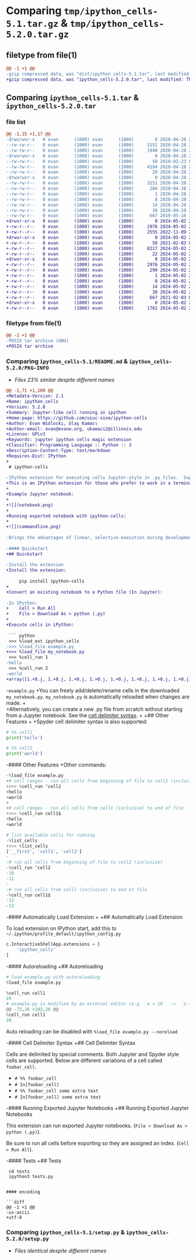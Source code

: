 # Comparing `tmp/ipython_cells-5.1.tar.gz` & `tmp/ipython_cells-5.2.0.tar.gz`

## filetype from file(1)

```diff
@@ -1 +1 @@
-gzip compressed data, was "dist/ipython_cells-5.1.tar", last modified: Tue Apr 28 23:31:35 2020, max compression
+gzip compressed data, was "ipython_cells-5.2.0.tar", last modified: Thu May  2 20:49:33 2024, max compression
```

## Comparing `ipython_cells-5.1.tar` & `ipython_cells-5.2.0.tar`

### file list

```diff
@@ -1,15 +1,17 @@
-drwxrwxr-x   0 evan      (1000) evan      (1000)        0 2020-04-28 23:31:35.000000 ipython_cells-5.1/
--rw-rw-r--   0 evan      (1000) evan      (1000)     3151 2020-04-28 23:31:35.000000 ipython_cells-5.1/PKG-INFO
--rw-rw-r--   0 evan      (1000) evan      (1000)     1940 2020-04-28 23:29:43.000000 ipython_cells-5.1/README.md
-drwxrwxr-x   0 evan      (1000) evan      (1000)        0 2020-04-28 23:31:35.000000 ipython_cells-5.1/ipython_cells/
--rw-rw-r--   0 evan      (1000) evan      (1000)       50 2019-02-23 07:48:22.000000 ipython_cells-5.1/ipython_cells/__init__.py
--rw-rw-r--   0 evan      (1000) evan      (1000)     4194 2020-04-28 23:29:20.000000 ipython_cells-5.1/ipython_cells/ipython_cells.py
--rw-rw-r--   0 evan      (1000) evan      (1000)       20 2020-04-28 23:30:55.000000 ipython_cells-5.1/ipython_cells/version.py
-drwxrwxr-x   0 evan      (1000) evan      (1000)        0 2020-04-28 23:31:35.000000 ipython_cells-5.1/ipython_cells.egg-info/
--rw-rw-r--   0 evan      (1000) evan      (1000)     3151 2020-04-28 23:31:34.000000 ipython_cells-5.1/ipython_cells.egg-info/PKG-INFO
--rw-rw-r--   0 evan      (1000) evan      (1000)      284 2020-04-28 23:31:34.000000 ipython_cells-5.1/ipython_cells.egg-info/SOURCES.txt
--rw-rw-r--   0 evan      (1000) evan      (1000)        1 2020-04-28 23:31:34.000000 ipython_cells-5.1/ipython_cells.egg-info/dependency_links.txt
--rw-rw-r--   0 evan      (1000) evan      (1000)        8 2020-04-28 23:31:34.000000 ipython_cells-5.1/ipython_cells.egg-info/requires.txt
--rw-rw-r--   0 evan      (1000) evan      (1000)       14 2020-04-28 23:31:34.000000 ipython_cells-5.1/ipython_cells.egg-info/top_level.txt
--rw-rw-r--   0 evan      (1000) evan      (1000)       38 2020-04-28 23:31:35.000000 ipython_cells-5.1/setup.cfg
--rw-rw-r--   0 evan      (1000) evan      (1000)      667 2019-05-16 19:20:15.000000 ipython_cells-5.1/setup.py
+drwxr-xr-x   0 evan      (1000) evan      (1000)        0 2024-05-02 20:49:33.173953 ipython_cells-5.2.0/
+-rw-r--r--   0 evan      (1000) evan      (1000)     2976 2024-05-02 20:49:33.173953 ipython_cells-5.2.0/PKG-INFO
+-rw-r--r--   0 evan      (1000) evan      (1000)     2555 2022-11-09 23:32:11.000000 ipython_cells-5.2.0/README.md
+drwxr-xr-x   0 evan      (1000) evan      (1000)        0 2024-05-02 20:49:33.173953 ipython_cells-5.2.0/ipython_cells/
+-rw-r--r--   0 evan      (1000) evan      (1000)       50 2021-02-03 01:51:20.000000 ipython_cells-5.2.0/ipython_cells/__init__.py
+-rw-r--r--   0 evan      (1000) evan      (1000)     8217 2024-05-02 20:39:45.000000 ipython_cells-5.2.0/ipython_cells/ipython_cells.py
+-rw-r--r--   0 evan      (1000) evan      (1000)       22 2024-05-02 20:48:27.000000 ipython_cells-5.2.0/ipython_cells/version.py
+drwxr-xr-x   0 evan      (1000) evan      (1000)        0 2024-05-02 20:49:33.173953 ipython_cells-5.2.0/ipython_cells.egg-info/
+-rw-r--r--   0 evan      (1000) evan      (1000)     2976 2024-05-02 20:49:33.000000 ipython_cells-5.2.0/ipython_cells.egg-info/PKG-INFO
+-rw-r--r--   0 evan      (1000) evan      (1000)      299 2024-05-02 20:49:33.000000 ipython_cells-5.2.0/ipython_cells.egg-info/SOURCES.txt
+-rw-r--r--   0 evan      (1000) evan      (1000)        1 2024-05-02 20:49:33.000000 ipython_cells-5.2.0/ipython_cells.egg-info/dependency_links.txt
+-rw-r--r--   0 evan      (1000) evan      (1000)        8 2024-05-02 20:49:33.000000 ipython_cells-5.2.0/ipython_cells.egg-info/requires.txt
+-rw-r--r--   0 evan      (1000) evan      (1000)       14 2024-05-02 20:49:33.000000 ipython_cells-5.2.0/ipython_cells.egg-info/top_level.txt
+-rw-r--r--   0 evan      (1000) evan      (1000)       38 2024-05-02 20:49:33.173953 ipython_cells-5.2.0/setup.cfg
+-rw-r--r--   0 evan      (1000) evan      (1000)      667 2021-02-03 01:51:20.000000 ipython_cells-5.2.0/setup.py
+drwxr-xr-x   0 evan      (1000) evan      (1000)        0 2024-05-02 20:49:33.173953 ipython_cells-5.2.0/tests/
+-rw-r--r--   0 evan      (1000) evan      (1000)     1761 2024-05-02 20:43:31.000000 ipython_cells-5.2.0/tests/tests.py
```

### filetype from file(1)

```diff
@@ -1 +1 @@
-POSIX tar archive (GNU)
+POSIX tar archive
```

### Comparing `ipython_cells-5.1/README.md` & `ipython_cells-5.2.0/PKG-INFO`

 * *Files 23% similar despite different names*

```diff
@@ -1,71 +1,100 @@
+Metadata-Version: 2.1
+Name: ipython_cells
+Version: 5.2.0
+Summary: Jupyter-like cell running in ipython
+Home-page: https://github.com/uiuc-sine/ipython-cells
+Author: Evan Widloski, Ulaş Kamacι
+Author-email: evan@evanw.org, ukamaci2@illinois.edu
+License: GPLv3
+Keywords: jupyter ipython cells magic extension
+Classifier: Programming Language :: Python :: 3
+Description-Content-Type: text/markdown
+Requires-Dist: IPython
+
 # ipython-cells
 
-IPython extension for executing cells Jupyter-style in .py files.  Supports Jupyter and Spyder cell syntax.
+This is an IPython extension for those who prefer to work in a terminal but still need the cell-by-cell execution provided by a Jupyter notebook.
+
+Example Jupyter notebook:
+
+![](notebook.png)
+
+Running exported notebook with ipython-cells:
+
+![](commandline.png)
 
-Brings the advantages of linear, selective-execution during development to IPython without the bloat of Jupyter.
 
-#### Quickstart
+## Quickstart
 
-Install the extension
+Install the extension:
 
     pip install ipython-cells
+    
+Convert an existing notebook to a Python file (In Jupyter):
 
-In IPython:
+    Cell > Run All
+    File > Download As > python (.py)
+
+Execute cells in iPython:
 
 ``` python
 >>> %load_ext ipython_cells
->>> %load_file example.py
+>>> %load_file my_notebook.py
 >>> %cell_run 1
-hello
 >>> %cell_run 2
-world
+array([1.+0.j, 1.+0.j, 1.+0.j, 1.+0.j, 1.+0.j, 1.+0.j, 1.+0.j, 1.+0.j])
 ```
 
-`example.py`
+You can freely add/delete/rename cells in the downloaded `my_notebook.py`.  `my_notebook.py` is automatically reloaded when changes are made.
+   
+Alternatively, you can create a new .py file from scratch without starting from a Jupyter notebook.  See the [cell delimiter syntax](#cell-delimiter-syntax).
+
+## Other Features
+
+Spyder cell delimiter syntax is also supported:
 
 ``` python
 # %% cell1
 print('hello')
 
 # %% cell2
 print('world')
 ```
 
-#### Other Features
+Other commands:
 
 ``` python
-%load_file example.py
+# cell ranges - run all cells from beginning of file to cell2 (inclusive)
+>>> %cell_run ^cell2
+hello
+world
+
+# cell ranges - run all cells from cell1 (inclusive) to end of file
+>>> %cell_run cell1$
+hello
+world
 
 # list available cells for running
-%list_cells
+>>> %list_cells
 ['__first', 'cell1', 'cell2']
-
-# run all cells from beginning of file to cell2 (inclusive)
-%cell_run ^cell2
-10
-11
-
-# run all cells from cell1 (inclusive) to end of file
-%cell_run cell1$
-12
-13
 ```
 
-#### Automatically Load Extension
+
+## Automatically Load Extension
 
 To load extension on IPython start, add this to `~/.ipython/profile_default/ipython_config.py`
 
 ``` python
 c.InteractiveShellApp.extensions = [
     'ipython_cells'
 ]
 ```
 
-#### Autoreloading
+## Autoreloading
 ``` python
 # load example.py with autoreloading
 %load_file example.py
 
 %cell_run cell1
 10
 # example.py is modified by an external editor (e.g. `a = 10`  ->  `a = 20`)
@@ -73,26 +102,26 @@
 %cell_run cell1
 20
 
 ```
 
 Auto reloading can be disabled with `%load_file example.py --noreload`
 
-#### Cell Delimiter Syntax
+## Cell Delimiter Syntax
 
 Cells are delimited by special comments.  Both Jupyter and Spyder style cells are supported.  Below are different variations of a cell called `foobar_cell`.
 
 - `# %% foobar_cell`
 - `# In[foobar_cell]`
 - `# %% foobar_cell some extra text`
 - `# In[foobar_cell] some extra text`
 
-#### Running Exported Jupyter Notebooks
+## Running Exported Jupyter Notebooks
 
 This extension can run exported Jupyter notebooks. (`File > Download As > python (.py)`).
 
 Be sure to run all cells before exporting so they are assigned an index. (`Cell > Run All`).
 
-#### Tests
+## Tests
 
     cd tests
     ipython3 tests.py
```

#### encoding

```diff
@@ -1 +1 @@
-us-ascii
+utf-8
```

### Comparing `ipython_cells-5.1/setup.py` & `ipython_cells-5.2.0/setup.py`

 * *Files identical despite different names*

